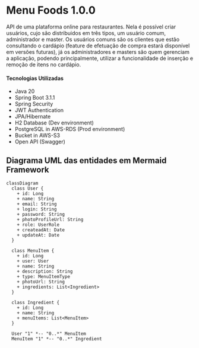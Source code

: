 # Menu Foods 1.0.0

API de uma plataforma online para restaurantes. Nela é possível criar usuários, cujo são distribuidos em três tipos, um usuário comum, administrador e master. Os usuários comuns são os clientes que estão consultando o cardápio (feature de efetuação de compra estará disponível em versões futuras), já os administradores e masters são quem gerenciam a aplicação,
podendo principalmente, utilizar a funcionalidade de inserção e remoção de itens no cardápio.

#### Tecnologias Utilizadas
- Java 20
- Spring Boot 3.1.1
- Spring Security
- JWT Authentication
- JPA/Hibernate
- H2 Database (Dev environment)
- PostgreSQL in AWS-RDS (Prod environment)
- Bucket in AWS-S3
- Open API (Swagger)

## Diagrama UML das entidades em Mermaid Framework

``` mermaid 
classDiagram
  class User {
    + id: Long
    + name: String
    + email: String
    + login: String
    + password: String
    + photoProfileUrl: String
    + role: UserRole
    + createadAt: Date
    + updateAt: Date
  }

  class MenuItem {
    + id: Long
    + user: User
    + name: String
    + description: String
    + type: MenuItemType
    + photoUrl: String
    + ingredients: List<Ingredient>
  }

  class Ingredient {
    + id: Long
    + name: String
    + menuItems: List<MenuItem>
  }

  User "1" *-- "0..*" MenuItem
  MenuItem "1" *-- "0..*" Ingredient
```